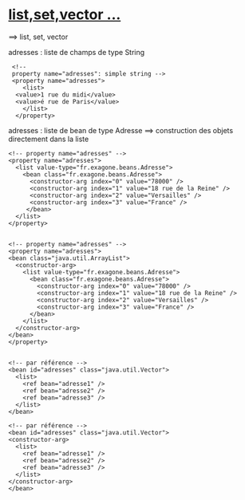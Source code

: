 # [list,set,vector ... ](https://github.com/grouault/spring-tutorial/blob/master/spring-contexte/notes/balise-attributs-xml/configuration-xml.md)

==> list, set, vector

adresses : liste de champs de type String


     <!-- 
     property name="adresses": simple string -->
     <property name="adresses">
        <list>
	  <value>1 rue du midi</value>
	  <value>é rue de Paris</value>
        </list>
      </property>

adresses : liste de bean de type Adresse
==> construction des objets directement dans la liste


    <!-- property name="adresses" -->
    <property name="adresses">
      <list value-type="fr.exagone.beans.Adresse">
        <bean class="fr.exagone.beans.Adresse">
          <constructor-arg index="0" value="78000" />
          <constructor-arg index="1" value="18 rue de la Reine" />
          <constructor-arg index="2" value="Versailles" />
          <constructor-arg index="3" value="France" />
         </bean>
      </list>
    </property>


    <!-- property name="adresses" -->
    <property name="adresses">
    <bean class="java.util.ArrayList">
	  <constructor-arg>
	    <list value-type="fr.exagone.beans.Adresse">
	      <bean class="fr.exagone.beans.Adresse">
		    <constructor-arg index="0" value="78000" />
			<constructor-arg index="1" value="18 rue de la Reine" />
			<constructor-arg index="2" value="Versailles" />
			<constructor-arg index="3" value="France" />
		  </bean>
		</list>
	  </constructor-arg>
    </bean>
    </property>

	
	<!-- par référence -->
    <bean id="adresses" class="java.util.Vector">
	  <list>
	    <ref bean="adresse1" />
		<ref bean="adresse2" />
		<ref bean="adresse3" />                
	  </list>
    </bean>
	
    <!-- par référence -->
    <bean id="adresses" class="java.util.Vector">
	<constructor-arg>
	  <list>
	    <ref bean="adresse1" />
		<ref bean="adresse2" />
		<ref bean="adresse3" />                
	  </list>
    </constructor-arg>
    </bean>
